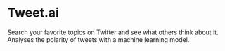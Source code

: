 # Tweet.ai 
Search your favorite topics on Twitter and see what others think about it. Analyses the polarity of tweets with a machine learning model. 

